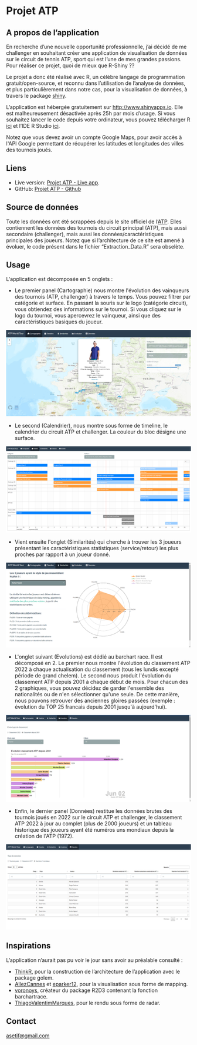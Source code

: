 # Projet ATP

## A propos de l’application

En recherche d’une nouvelle opportunité professionnelle, j’ai décidé de
me challenger en souhaitant créer une application de visualisation de
données sur le circuit de tennis ATP, sport qui est l’une de mes grandes
passions. Pour réaliser ce projet, quoi de mieux que R-Shiny ??

Le projet a donc été réalisé avec R, un célèbre langage de programmation
gratuit/open-source, et reconnu dans l’utilisation de l’analyse de
données, et plus particulièrement dans notre cas, pour la visualisation
de données, à travers le package [shiny](https://shiny.rstudio.com/).

L’application est hébergée gratuitement sur <http://www.shinyapps.io>.
Elle est malheureusement désactivée après 25h par mois d’usage. Si vous
souhaitez lancer le code depuis votre ordinateur, vous pouvez
télécharger R [ici](https://cran.r-project.org/) et l’IDE R Studio
[ici](https://www.rstudio.com/products/rstudio/download/#download).

Notez que vous devez avoir un compte Google Maps, pour avoir accès à l'API
Google permettant de récupérer les latitudes et longitudes des villes des 
tournois joués.

## Liens

-   Live version: [Projet ATP - Live
    app](https://antoinesetif.shinyapps.io/projet_tennis/).
-   GitHub: [Projet ATP - Github](https://github.com/Twan76/Projet_ATP)

## Source de données

Toute les données ont été scrappées depuis le site officiel de
l’[ATP](atptour.com). Elles contiennent les données des tournois du
circuit principal (ATP), mais aussi secondaire (challenger), mais aussi
les données/caractéristiques principales des joueurs. Notez que si
l’architecture de ce site est amené à évoluer, le code présent dans le
fichier “Extraction_Data.R” sera obselète.

## Usage
L'application est décomposée en 5 onglets :

- Le premier panel (Cartographie) nous montre l'évolution des vainqueurs des tournois (ATP, challenger) à travers le temps. Vous pouvez filtrer par catégorie et surface. En passant la souris sur le logo (catégorie circuit), vous obtiendez des informations sur le tournoi. Si vous cliquez sur le logo du tournoi, vous apercevrez le vainqueur, ainsi que des caractéristiques basiques du joueur.

![Shiny app interface, cartographie](inst/app/www/images/cartographie.png)

- Le second (Calendrier), nous montre sous forme de timeline, le calendrier du circuit ATP et challenger. La couleur du bloc désigne une surface.

![Shiny app interface, timeline](inst/app/www/images/timeline.png)

- Vient ensuite l'onglet (Similarités) qui cherche à trouver les 3 joueurs présentant les caractéristiques statistiques (service/retour) les plus proches par rapport à un joueur donné.

![Shiny app interface, radar](inst/app/www/images/radar.png)

- L'onglet suivant (Evolutions) est dédié au barchart race. Il est décomposé en 2.
Le premier nous montre l'évolution du classement ATP 2022 à chaque actualisation du classement (tous les lundis excepté période de grand chelem). Le second nous produit l'évolution du classement ATP depuis 2001 à chaque début de mois. Pour chacun des 2 graphiques, vous pouvez décidez de garder l'ensemble des nationalités ou de n'en sélectionner qu'une seule. De cette manière, nous pouvons retrouver des anciennes gloires passées (exemple : évolution du TOP 25 francais depuis 2001 jusqu'à aujourd'hui).

![Shiny app interface, barchart race](inst/app/www/images/barchart_race.png)

- Enfin, le dernier panel (Données) restitue les données brutes des tournois joués en 2022 sur le circuit ATP et challenger, le classement ATP 2022 à jour au complet (plus de 2000 joueurs) et un tableau historique des joueurs ayant été numéros uns mondiaux depuis la création de l'ATP (1972).

![Shiny app interface, données](inst/app/www/images/tableaux.png)


## Inspirations

L’application n’aurait pas pu voir le jour sans avoir au préalable
consulté :

- [ThinkR](https://github.com/ThinkR-open/golem), pour la
construction de l’architecture de l’application avec le package golem. 
- [AllezCannes](https://github.com/AllezCannes/WorldCupSquads) et
[eparker12](https://github.com/eparker12/nCoV_tracker), pour la
visualisation sous forme de mapping. 
- [voronoys](https://github.com/voronoys/barchartraceR2D3), créateur du
package R2D3 contenant la fonction barchartrace.
- [ThiagoValentimMarques](https://github.com/ThiagoValentimMarques/The-ten-most-similar-players-Pro-Evolution-Soccer-2019),
pour le rendu sous forme de radar.

## Contact

<asetif@gmail.com>
